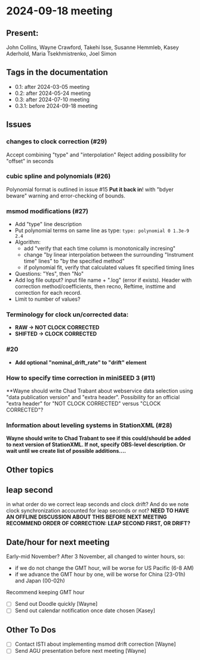 # 2024-09-18 meeting

## Present:
John Collins, Wayne Crawford, Takehi Isse, Susanne Hemmleb, Kasey Aderhold, Maria Tsekhmistrenko, Joel Simon

## Tags in the documentation 

- 0.1: after 2024-03-05 meeting
- 0.2: after 2024-05-24 meeting
- 0.3: after 2024-07-10 meeting
- 0.3.1: before 2024-09-18 meeting

## Issues

### changes to clock correction (#29)
Accept combining "type" and "interpolation"
Reject adding possibility for "offset" in seconds

### cubic spline and polynomials (#26)
Polynomial format is outlined in issue #15
**Put it back in**! with "bdyer beware" warning and error-checking of bounds.

### msmod modifications (#27)
- Add "type" line description
- Put polynomial terms on same line as type: ``type: polynomial 0 1.3e-9 2.4``
- Algorithm:
    - add "verify that each time column is monotonically incresing"
    - change "by linear interpolation between the surrounding "Instrument time" lines" to "by the specified method"
    - if polynomial fit, verify that calculated values fit specified timing lines
- Questions: "Yes", then "No"
- Add log file output? input file name + ".log" (error if exists).  Header with correction method/coefficients, then recno, Reftime, insttime and correction for each record.
- Limit to number of values?

### Terminology for clock un/corrected data:
- **RAW -> NOT CLOCK CORRECTED**
- **SHIFTED -> CLOCK CORRECTED**

### #20 ###
- **Add optional "nominal_drift_rate" to "drift" element**

### How to specify time correction in miniSEED 3 (#11) ###
**Wayne should write Chad Trabant about webservice data selection using "data publication version" and "extra header".  Possibility for an official "extra header" for "NOT CLOCK CORRECTED" versus "CLOCK CORRECTED"?

### Information about leveling systems in StationXML (#28) ###
**Wayne should write to Chad Trabant to see if this could/should be added to next version of StationXML.  If not, specify OBS-level description.  Or wait until we create list of possible additions....**

## Other topics

## leap second ##
in what order do we correct leap seconds and clock drift?  And do we note clock synchronization accounted for leap seconds or not?
**NEED TO HAVE AN OFFLINE DISCUSSION ABOUT THIS BEFORE NEXT MEETING**
**RECOMMEND ORDER OF CORRECTION: LEAP SECOND FIRST, OR DRIFT?**

## Date/hour for next meeting

Early-mid November?
After 3 November, all changed to winter hours, so:

- if we do not change the GMT hour, will be worse for US Pacific (6-8 AM)
- if we advance the GMT hour by one, will be worse for China (23-01h) and Japan (00-02h)

Recommend keeping GMT hour

- [ ] Send out Doodle quickly [Wayne]
- [ ] Send out calendar notification once date chosen [Kasey]

## Other To Dos

- [ ] Contact ISTI about implementing msmod drift correction [Wayne]
- [ ] Send AGU presentation before next meeting [Wayne]
